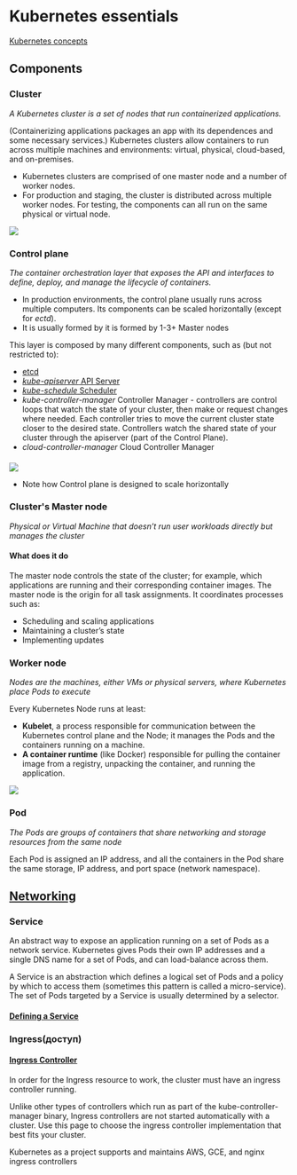 # Kubernetes essentials

[Kubernetes concepts](https://kubernetes.io/docs/concepts/)

## Components

### Cluster

*A Kubernetes cluster is a set of nodes that run containerized applications.*

(Containerizing applications packages an app
with its dependences and some necessary services.) Kubernetes clusters allow containers to run across multiple machines
and environments: virtual, physical, cloud-based, and on-premises.

* Kubernetes clusters are comprised of one master node and a number of worker nodes.
* For production and staging, the cluster is distributed across multiple worker nodes. For testing, the components can
  all run on the same physical or virtual node.

![](https://d33wubrfki0l68.cloudfront.net/283cc20bb49089cb2ca54d51b4ac27720c1a7902/34424/docs/tutorials/kubernetes-basics/public/images/module_01_cluster.svg)

### Control plane

*The container orchestration layer that exposes the API and interfaces to define, deploy, and manage the lifecycle of
containers.*

* In production environments, the control plane usually runs across multiple computers. Its components can be scaled
  horizontally (except for *ectd*).
* It is usually formed by it is formed by 1-3+ Master nodes

This layer is composed by many different components, such as (but not restricted to):

* [etcd](https://kubernetes.io/docs/concepts/overview/components/#etcd)
* [*kube-apiserver* API Server](https://kubernetes.io/docs/concepts/overview/components/#kube-scheduler)
* [*kube-schedule* Scheduler](https://kubernetes.io/docs/concepts/overview/components/#kube-scheduler)
* *kube-controller-manager* Controller Manager - controllers are control loops that watch the state of your cluster,
  then make or request changes where needed. Each controller tries to move the current cluster state closer to the
  desired state. Controllers watch the shared state of your cluster through the apiserver (part of the Control Plane).
* *cloud-controller-manager* Cloud Controller Manager

####           

![](https://d33wubrfki0l68.cloudfront.net/2475489eaf20163ec0f54ddc1d92aa8d4c87c96b/e7c81/images/docs/components-of-kubernetes.svg)

* Note how Control plane is designed to scale horizontally

### Cluster's Master node

*Physical or Virtual Machine
that doesn’t run user workloads directly
but manages the cluster*

#### What does it do

The master node controls the state of the cluster; for example, which applications are running and their corresponding
container images. The master node is the origin for all task assignments. It coordinates processes such as:

* Scheduling and scaling applications
* Maintaining a cluster’s state
* Implementing updates

### Worker node

*Nodes are the machines, either VMs or physical servers, where Kubernetes place Pods to execute*

Every Kubernetes Node runs at least:

* **Kubelet**, a process responsible for communication between the Kubernetes control plane and the Node; it manages the
  Pods and the containers running on a machine.
* **A container runtime** (like Docker) responsible for pulling the container image from a registry, unpacking the
  container, and running the application.

![](https://d33wubrfki0l68.cloudfront.net/5cb72d407cbe2755e581b6de757e0d81760d5b86/a9df9/docs/tutorials/kubernetes-basics/public/images/module_03_nodes.svg)

### Pod

*The Pods are groups of containers that share networking and storage resources from the same node*

Each Pod is assigned an IP address, and all the containers in the Pod share the same storage, IP address, and port
space (network namespace).

## [Networking](https://kubernetes.io/docs/concepts/services-networking/)

### Service

An abstract way to expose an application running on a set of Pods as a network service. Kubernetes gives Pods their own
IP addresses and a single DNS name for a set of Pods, and can load-balance across them.

A Service is an abstraction which defines a logical set of Pods and a policy by which to access them (sometimes this
pattern is called a micro-service). The set of Pods targeted by a Service is usually determined by a selector.

#### [Defining a Service](https://kubernetes.io/docs/concepts/services-networking/service/#defining-a-service)

### Ingress(доступ)

#### [Ingress Controller](https://kubernetes.io/docs/concepts/services-networking/ingress-controllers/)

In order for the Ingress resource to work, the cluster must have an ingress controller running.

Unlike other types of controllers which run as part of the kube-controller-manager binary, Ingress controllers are not
started automatically with a cluster. Use this page to choose the ingress controller implementation that best fits your
cluster.

Kubernetes as a project supports and maintains AWS, GCE, and nginx ingress controllers